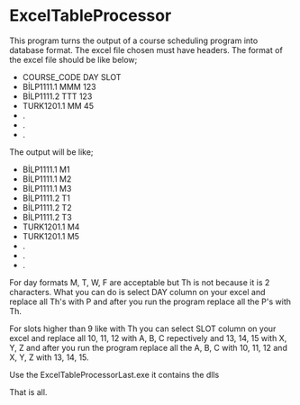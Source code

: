 # ExcelTableProcessor
This program turns the output of a course scheduling program into database format.
The excel file chosen must have headers.
The format of the excel file should be like below;

- COURSE_CODE	DAY	SLOT
- BİLP1111.1  MMM 123
- BİLP1111.2  TTT 123
- TURK1201.1  MM  45
- .
- .
- .

The output will be like;

- BİLP1111.1  M1
- BİLP1111.1  M2
- BİLP1111.1  M3
- BİLP1111.2  T1
- BİLP1111.2  T2
- BİLP1111.2  T3
- TURK1201.1  M4
- TURK1201.1  M5
- .
- .
- .

For day formats M, T, W, F are acceptable but Th is not because it is 2 characters. What you can do is select DAY column on your excel and replace all Th's with P 
and after you run the program replace all the P's with Th.

For slots higher than 9 like with Th you can select SLOT column on your excel and replace all 10, 11, 12 with A, B, C repectively and 13, 14, 15 with X, Y, Z
and after you run the program replace all the A, B, C with 10, 11, 12 and X, Y, Z with 13, 14, 15.

Use the ExcelTableProcessorLast.exe it contains the dlls

That is all.
